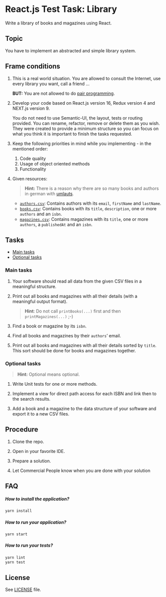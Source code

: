 # React.js Test Task: Library

Write a library of books and magazines using React.

## Topic

You have to implement an abstracted and simple library system.

## Frame conditions

1. This is a real world situation. You are allowed to consult the Internet, use every library you want, call a friend ...

   **BUT:** You are not allowed to do [pair programming](https://en.wikipedia.org/wiki/Pair_programming).

2. Develop your code based on React.js version 16, Redux version 4 and NEXT.js version 9.

   You do not need to use Semantic-UI, the layout, tests or routing provided.
   You can rename, refactor, remove or delete them as you wish.
   They were created to provide a minimum structure so you can focus on what you think it is important to finish the tasks requested.

3. Keep the following priorities in mind while you implementing - in the mentioned order:
   1. Code quality
   2. Usage of object oriented methods
   3. Functionality

4. Given resources:

   > **Hint:** There is a reason why there are so many books and authors in german with [umlauts](https://en.wikipedia.org/wiki/Germanic_umlaut).

   * [`authors.csv`](data/authors.csv): Contains authors with its `email`, `firstName` and `lastName`.
   * [`books.csv`](data/books.csv): Contains books with its `title`, `description`, one or more `authors` and an `isbn`.
   * [`magazines.csv`](data/magazines.csv): Contains magazines with its `title`, one or more `authors`, a `publishedAt` and an `isbn`.

## Tasks

* [Main tasks](#main-tasks)
* [Optional tasks](#optional-tasks)

### Main tasks

1. Your software should read all data from the given CSV files in a meaningful structure.

2. Print out all books and magazines with all their details (with a meaningful output format).

   > **Hint**: Do not call `printBooks(...)` first and then `printMagazines(...)` ;-)

3. Find a book or magazine by its `isbn`.

4. Find all books and magazines by their `authors`’ email.

5. Print out all books and magazines with all their details sorted by `title`.
   This sort should be done for books and magazines together.

### Optional tasks

> **Hint:** Optional means optional.

1. Write Unit tests for one or more methods.

2. Implement a view for direct path access for each ISBN and link then to the search results.

3. Add a book and a magazine to the data structure of your software and export it to a new CSV files.

## Procedure

1. Clone the repo.

2. Open in your favorite IDE.

3. Prepare a solution.

4. Let Commercial People know when you are done with your solution

## FAQ

##### How to install the application?

```bash
yarn install
```

##### How to run your application?

```bash
yarn start
```

##### How to run your tests?

```bash
yarn lint
yarn test
```

## License

See [LICENSE](LICENSE) file.